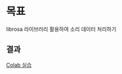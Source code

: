 # 목표
librosa 라이브러리 활용하여 소리 데이터 처리하기


## 결과
 [Colab 실습](https://colab.research.google.com/drive/1Yp5JsEs1WckhVuKra0Bn63-jGD7I7K5J?usp=sharing)
 